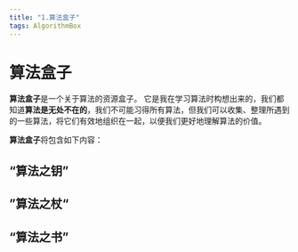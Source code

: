```yaml
---
title: "1.算法盒子"
tags: AlgorithmBox
---
```


# 算法盒子

**算法盒子**是一个关于算法的资源盒子。
它是我在学习算法时构想出来的，我们都知道**算法是无处不在的**，我们不可能习得所有算法，但我们可以收集、整理所遇到的一些算法，将它们有效地组织在一起，以便我们更好地理解算法的价值。

**算法盒子**将包含如下内容：
## “算法之钥”

## ”算法之杖“



## “算法之书”
